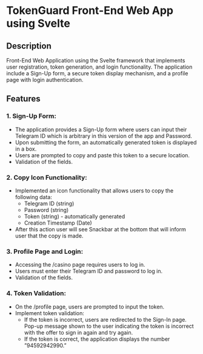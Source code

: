 # TokenGuard Front-End Web App using Svelte

## Description

Front-End Web Application using the Svelte framework that implements user registration, token generation,
and login functionality. The application include a Sign-Up form, a secure token display mechanism,
and a profile page with login authentication.

## Features

### 1. Sign-Up Form:

- The application provides a Sign-Up form where users can input their Telegram ID which is arbitrary
  in this version of the app and Password.
- Upon submitting the form, an automatically generated token is displayed in a box.
- Users are prompted to copy and paste this token to a secure location.
- Validation of the fields.

### 2. Copy Icon Functionality:

- Implemented an icon functionality that allows users to copy the following data:
  - Telegram ID (string)
  - Password (string)
  - Token (string) - automatically generated
  - Creation Timestamp (Date)
- After this action user will see Snackbar at the bottom that will inform user that the copy is made.

### 3. Profile Page and Login:

- Accessing the /casino page requires users to log in.
- Users must enter their Telegram ID and password to log in.
- Validation of the fields.

### 4. Token Validation:

- On the /profile page, users are prompted to input the token.
- Implement token validation:
  - If the token is incorrect, users are redirected to the Sign-In page. Pop-up message shown to the user indicating the token is incorrect with the offer to sign in again and try again.
  - If the token is correct, the application displays the number ”94592942990.”
